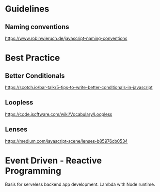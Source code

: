 # Guidelines

## Naming conventions
https://www.robinwieruch.de/javascript-naming-conventions

# Best Practice

## Better Conditionals
https://scotch.io/bar-talk/5-tips-to-write-better-conditionals-in-javascript

## Loopless
https://code.jsoftware.com/wiki/Vocabulary/Loopless

## Lenses
https://medium.com/javascript-scene/lenses-b85976cb0534

# Event Driven - Reactive Programming
Basis for serveless backend app development. 
Lambda with Node runtime.